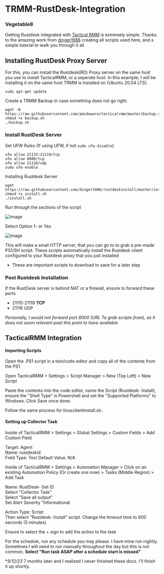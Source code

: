 # TRMM-RustDesk-Integration
### Vegetable8

Getting Rustdesk integrated with [Tactical RMM](https://github.com/amidaware/tacticalrmm) is extremely simple. Thanks to the amazing work from [dinger1986](https://github.com/dinger1986) creating all scripts used here, and a simple tutorial to walk you through it all.

## Installing RustDesk Proxy Server
For this, you can install the Rustdesk(RD) Proxy server on the same host you use to install TacticalRMM, or a seperate host. In this example, I will be installing it on the same host TRMM is installed on (Ubuntu 20.04 LTS).

```
sudo apt-get update
```
Create a TRMM Backup in case something does not go right.
```
wget -N https://raw.githubusercontent.com/amidaware/tacticalrmm/master/backup.sh
chmod +x backup.sh
./backup.sh
```
### Install RustDesk Server
Set UFW Rules (If using UFW, if not `sudo ufw disable`)
```
ufw allow 21115:21119/tcp
ufw allow 8000/tcp
ufw allow 21116/udp
sudo ufw enable
```
Installing Rustdesk Server
```
wget https://raw.githubusercontent.com/dinger1986/rustdeskinstall/master/install.sh
chmod +x install.sh
./install.sh
```
Run through the sections of the script

![image](https://user-images.githubusercontent.com/50916823/213038323-56314f50-34dd-49b1-a217-41aaa68318f8.png)

Select Option 1- or Yes

![image](https://user-images.githubusercontent.com/50916823/213042414-170185eb-2ac3-4b72-b7e9-a0dc7784e42b.png)


This will make a small HTTP server, that you can go to to grab a pre-made PS1/SH script. These scripts automatically install the Rustdesk client configured to your Rustdesk proxy that you just installed

- These are important scripts to download to save for a later step

### Post Rustdesk Installation
If the RustDesk server is behind NAT or a firewall, ensure to forward these ports
- 21115-21119 **TCP**
- 21116 UDP

*Personally, I would not forward port 8000 (URL To grab scripts from), as it does not seem relevant past this point to have available*

## TacticalRMM Integration

#### Importing Scripts

Open the .PS1 script in a text/code editor and copy all of the contents from the PS1

Open TacticalRMM > Settings > Script Manager > New (Top Left) > New Script

Paste the contents into the code editor, name the Script (Rustdesk- Install), ensure the "Shell Type" is Powershell and set the "Supported Platforms" to Windows. Click Save once done.

Follow the same process for linuxclientinstall.sh.

#### Setting up Collector Task

Inside of TacticalRMM > Settings > Global Settings > Custom Fields > Add Custom Field

Target: Agent <br/>
Name: rustdeskid <br/>
Field Type: Text
Default Value: N/A

Inside of TacticalRMM > Settings > Automation Manager > Click on an existing Automation Policy (Or create one now) > Tasks (Middle Region) > Add Task

Name: RustDesk- Get ID<br/>
Select "Collector Task"<br/>
Select "Save all output"<br/>
Set Alert Severity "Informational

Action Type: Script</br>
Then select "Rustdesk- Install" script. Change the timeout time to 600 seconds (5 minutes)

Ensure to select the + sign to add the action to the task

For the schedule, run any schedule you may please. I have mine run nightly. Sometimes I will need to run manually throughout the day but this is not common. **Select "Run task ASAP after a schedule start is missed"**

**9/12/23*
7 months later and I realized I never finished these docs. I'll finish it up shortly.
